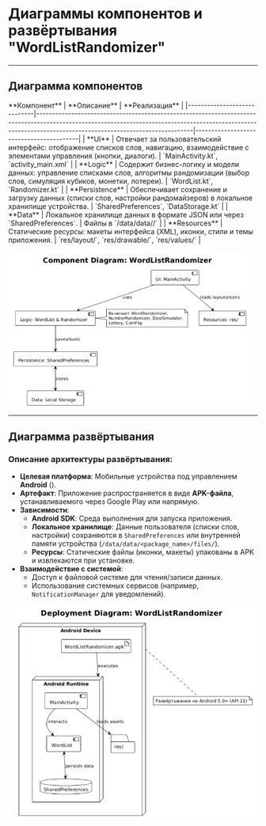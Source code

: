 # Диаграммы компонентов и развёртывания "WordListRandomizer"

---
## Диаграмма компонентов
<custom-element data-json="%7B%22type%22%3A%22table-metadata%22%2C%22attributes%22%3A%7B%22title%22%3A%22%D0%A1%D0%BF%D0%B8%D1%81%D0%BE%D0%BA%20%D0%BA%D0%BE%D0%BC%D0%BF%D0%BE%D0%BD%D0%B5%D0%BD%D1%82%D0%BE%D0%B2%20%D1%81%D0%B8%D1%81%D1%82%D0%B5%D0%BC%D1%8B%22%7D%7D" />
   **Компонент**               | **Описание**                                                                                                                                                                                                 | **Реализация**                          |
 |-----------------------------|-------------------------------------------------------------------------------------------------------------------------------------------------------------------------------------------------------------|-----------------------------------------|
 | **UI**                      | Отвечает за пользовательский интерфейс: отображение списков слов, навигацию, взаимодействие с элементами управления (кнопки, диалоги).                                                                               | `MainActivity.kt`, `activity_main.xml`  |
 | **Logic**                   | Содержит бизнес-логику и модели данных: управление списками слов, алгоритмы рандомизации (выбор слов, симуляция кубиков, монетки, лотереи).                                                                         | `WordList.kt`, `Randomizer.kt`         |
 | **Persistence**             | Обеспечивает сохранение и загрузку данных (списки слов, настройки рандомайзеров) в локальное хранилище устройства.                                                                                                   | `SharedPreferences`, `DataStorage.kt`   |
 | **Data**                    | Локальное хранилище данных в формате JSON или через `SharedPreferences`.                                                                                                                                   | Файлы в `/data/data/<package_name>/`    |
 | **Resources**               | Статические ресурсы: макеты интерфейса (XML), иконки, стили и темы приложения.                                                                                                                               | `res/layout/`, `res/drawable/`, `res/values/` |

![Диаграмма компонентов](https://raw.githubusercontent.com/ilyamzr/WordListRandomiser/main/Diagrams/Images/component_diagram.png)

---
## Диаграмма развёртывания
### Описание архитектуры развёртывания:
- **Целевая платформа**: Мобильные устройства под управлением **Android** (<followup encodedFollowup="%7B%22snippet%22%3A%22%D0%BC%D0%B8%D0%BD%D0%B8%D0%BC%D0%B0%D0%BB%D1%8C%D0%BD%D0%B0%D1%8F%20%D0%B2%D0%B5%D1%80%D1%81%D0%B8%D1%8F%3A%20API%2021%2B%22%2C%22question%22%3A%22%D0%9A%D0%B0%D0%BA%D0%B8%D0%B5%20%D1%84%D1%83%D0%BD%D0%BA%D1%86%D0%B8%D0%B8%20Android%20SDK%20%D1%82%D1%80%D0%B5%D0%B1%D1%83%D1%8E%D1%82%20%D0%BF%D0%BE%D0%B4%D0%B4%D0%B5%D1%80%D0%B6%D0%BA%D0%B8%20%D0%B8%D0%BC%D0%B5%D0%BD%D0%BD%D0%BE%20API%2021%20%D0%B8%20%D0%B2%D1%8B%D1%88%D0%B5%20%D0%B2%20%D1%8D%D1%82%D0%BE%D0%BC%20%D0%BF%D1%80%D0%B8%D0%BB%D0%BE%D0%B6%D0%B5%D0%BD%D0%B8%D0%B8%3F%22%2C%22id%22%3A%227c51effb-16e6-4e16-b209-2a49f24311ac%22%7D" />).
- **Артефакт**: Приложение распространяется в виде **APK-файла**, устанавливаемого через Google Play или напрямую.
- **Зависимости**:
  - **Android SDK**: Среда выполнения для запуска приложения.
  - **Локальное хранилище**: Данные пользователя (списки слов, настройки) сохраняются в `SharedPreferences` или внутренней памяти устройства (`/data/data/<package_name>/files/`).
  - **Ресурсы**: Статические файлы (иконки, макеты) упакованы в APK и извлекаются при установке.
- **Взаимодействие с системой**:
  - Доступ к файловой системе для чтения/записи данных.
  - Использование системных сервисов (например, `NotificationManager` для уведомлений).

![Диаграмма развёртывания](https://raw.githubusercontent.com/ilyamzr/WordListRandomiser/main/Diagrams/Images/deploy_diag.png)
